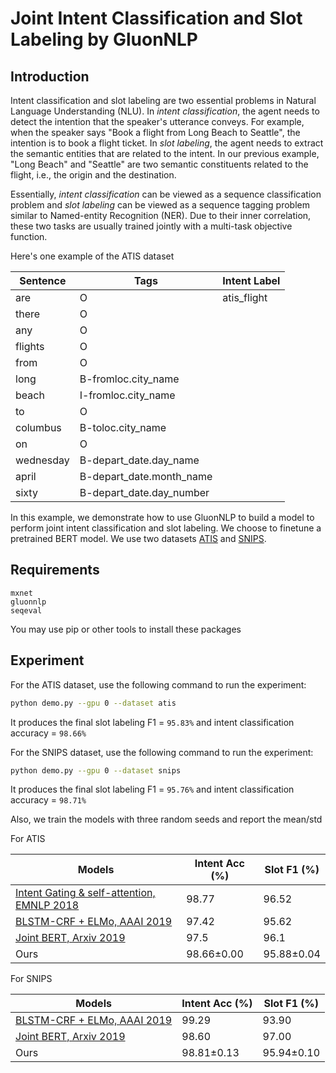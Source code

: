 # Joint Intent Classification and Slot Labeling by GluonNLP


## Introduction
Intent classification and slot labeling are two essential problems in Natural Language Understanding (NLU).
In _intent classification_, the agent needs to detect the intention that the speaker's utterance conveys.
 For example, when the speaker says "Book a flight from Long Beach to Seattle", the intention is to book a flight ticket.
In _slot labeling_, the agent needs to extract the semantic entities that are related to the intent. In our previous example,
"Long Beach" and "Seattle" are two semantic constituents related to the flight, i.e., the origin and the destination.

Essentially, _intent classification_ can be viewed as a sequence classification problem and _slot labeling_ can be viewed as a
sequence tagging problem similar to Named-entity Recognition (NER). Due to their inner correlation, these two tasks are usually
trained jointly with a multi-task objective function.  

Here's one example of the ATIS dataset

| Sentence  | Tags | Intent Label |
| --------- | ---- | ------------ |
|    are    | O    |    atis_flight |
| there     | O    |  |
| any       | O    |  |
| flights   | O    |  |
| from      | O    |  |
| long      | B-fromloc.city_name |  |
| beach     | I-fromloc.city_name |  |
| to        | O                   |  |
| columbus  | B-toloc.city_name   |  |
| on        | O                   |  |
| wednesday | B-depart_date.day_name    |  |
| april     | B-depart_date.month_name  |  |
| sixty     | B-depart_date.day_number  |  |



In this example, we demonstrate how to use GluonNLP to build a model to perform joint intent classification and slot labeling. We 
choose to finetune a pretrained BERT model.  We use two datasets [ATIS](https://github.com/yvchen/JointSLU) and [SNIPS](https://github.com/snipsco/nlu-benchmark/tree/master/2017-06-custom-intent-engines).
 
## Requirements

```
mxnet
gluonnlp
seqeval
```

You may use pip or other tools to install these packages

## Experiment
For the ATIS dataset, use the following command to run the experiment:
```bash
python demo.py --gpu 0 --dataset atis
```

It produces the final slot labeling F1 = `95.83%` and intent classification accuracy = `98.66%`

For the SNIPS dataset, use the following command to run the experiment:
```bash
python demo.py --gpu 0 --dataset snips
```
It produces the final slot labeling F1 = `95.76%` and intent classification accuracy = `98.71%`

Also, we train the models with three random seeds and report the mean/std

For ATIS

| Models | Intent Acc (%) | Slot F1 (%) |
| ------ | ------------------------ | ----------- |
| [Intent Gating & self-attention, EMNLP 2018](https://www.aclweb.org/anthology/D18-1417) | 98.77 | 96.52 |
| [BLSTM-CRF + ELMo, AAAI 2019](https://arxiv.org/abs/1811.05370) | 97.42 | 95.62 |
| [Joint BERT, Arxiv 2019](https://arxiv.org/pdf/1902.10909.pdf) |  97.5 | 96.1 |
| Ours | 98.66±0.00  | 95.88±0.04 |

For SNIPS

| Models | Intent Acc (%) | Slot F1 (%) |
| ------ | ------------------------ | ----------- |
| [BLSTM-CRF + ELMo, AAAI 2019](https://arxiv.org/abs/1811.05370) | 99.29 | 93.90 |
| [Joint BERT, Arxiv 2019](https://arxiv.org/pdf/1902.10909.pdf) | 98.60 | 97.00 |
| Ours | 98.81±0.13 | 95.94±0.10 |
